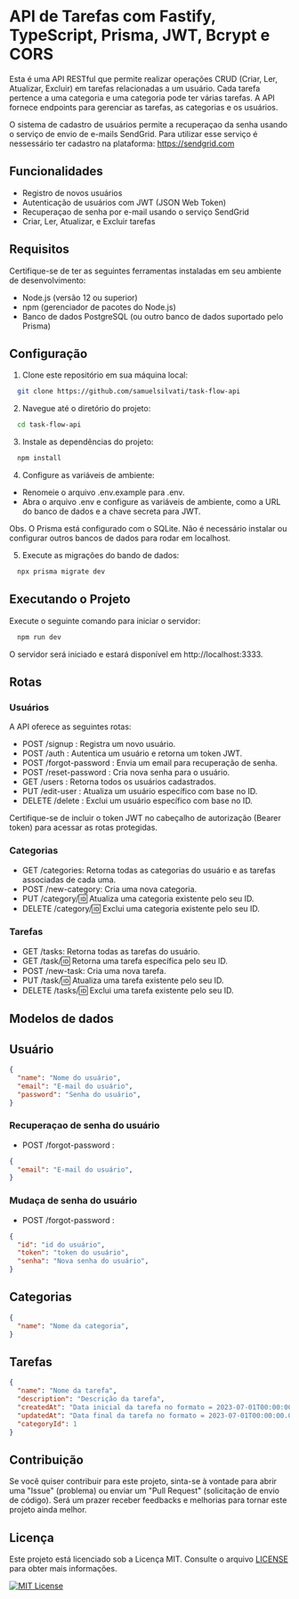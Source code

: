 
# API de Tarefas com Fastify, TypeScript, Prisma, JWT, Bcrypt e CORS

Esta é uma API RESTful que permite realizar operações CRUD (Criar, Ler, Atualizar, Excluir) em tarefas relacionadas a um usuário. Cada tarefa pertence a uma categoria e uma categoria pode ter várias tarefas. A API fornece endpoints para gerenciar as tarefas, as categorias e os usuários.

O sistema de cadastro de usuários permite a recuperaçao da senha usando o serviço de envio de e-mails SendGrid. Para utilizar esse serviço é nessessário ter cadastro na plataforma: https://sendgrid.com


## Funcionalidades

- Registro de novos usuários
- Autenticação de usuários com JWT (JSON Web Token)
- Recuperaçao de senha por e-mail usando o serviço SendGrid
- Criar, Ler, Atualizar, e Excluir tarefas

## Requisitos

Certifique-se de ter as seguintes ferramentas instaladas em seu ambiente de desenvolvimento:
- Node.js (versão 12 ou superior)
- npm (gerenciador de pacotes do Node.js)
- Banco de dados PostgreSQL (ou outro banco de dados suportado pelo Prisma)

## Configuração

1. Clone este repositório em sua máquina local:

```bash
  git clone https://github.com/samuelsilvati/task-flow-api
```
2. Navegue até o diretório do projeto:

```bash
  cd task-flow-api
```
3. Instale as dependências do projeto:

```bash
  npm install
```
4. Configure as variáveis de ambiente:

- Renomeie o arquivo .env.example para .env.
- Abra o arquivo .env e configure as variáveis de ambiente, como a URL do banco de dados e a chave secreta para JWT.

Obs. O Prisma está configurado com o SQLite. Não é necessário instalar ou configurar outros bancos de dados para rodar em localhost.

5. Execute as migrações do bando de dados:

```bash
  npx prisma migrate dev
```

    
## Executando o Projeto
Execute o seguinte comando para iniciar o servidor:
```bash
  npm run dev
```
O servidor será iniciado e estará disponível em http://localhost:3333.
## Rotas
### Usuários
A API oferece as seguintes rotas:
- POST /signup : Registra um novo usuário.
- POST /auth : Autentica um usuário e retorna um token JWT.
- POST /forgot-password : Envia um email para recuperação de senha.
- POST /reset-password : Cria nova senha para o usuário.
- GET /users : Retorna todos os usuários cadastrados.
- PUT /edit-user : Atualiza um usuário específico com base no ID.
- DELETE /delete : Exclui um usuário específico com base no ID.


Certifique-se de incluir o token JWT no cabeçalho de autorização (Bearer token) para acessar as rotas protegidas.

### Categorias
- GET /categories: Retorna todas as categorias do usuário e as tarefas associadas de cada uma.
- POST /new-category: Cria uma nova categoria.
- PUT /category/:id: Atualiza uma categoria existente pelo seu ID.
- DELETE /category/:id: Exclui uma categoria existente pelo seu ID.

### Tarefas
- GET /tasks: Retorna todas as tarefas do usuário.
- GET /task/:id: Retorna uma tarefa específica pelo seu ID.
- POST /new-task: Cria uma nova tarefa.
- PUT /task/:id: Atualiza uma tarefa existente pelo seu ID.
- DELETE /tasks/:id: Exclui uma tarefa existente pelo seu ID.

## Modelos de dados

## Usuário
```json
{
  "name": "Nome do usuário",
  "email": "E-mail do usuário",
  "password": "Senha do usuário",
}
```
### Recuperaçao de senha do usuário
- POST /forgot-password : 
```json
{
  "email": "E-mail do usuário",
}
```
### Mudaça de senha do usuário
- POST /forgot-password : 
```json
{
  "id": "id do usuário",
  "token": "token do usuário",
  "senha": "Nova senha do usuário",
}
```

## Categorias
```json
{
  "name": "Nome da categoria",
}
```

## Tarefas
```json
{
  "name": "Nome da tarefa",
  "description": "Descrição da tarefa",
  "createdAt": "Data inicial da tarefa no formato = 2023-07-01T00:00:00.000Z",
  "updatedAt": "Data final da tarefa no formato = 2023-07-01T00:00:00.000Z",
  "categoryId": 1
}
```
## Contribuição

Se você quiser contribuir para este projeto, sinta-se à vontade para abrir uma "Issue" (problema) ou enviar um "Pull Request" (solicitação de envio de código). Será um prazer receber feedbacks e melhorias para tornar este projeto ainda melhor.
## Licença

Este projeto está licenciado sob a Licença MIT. Consulte o arquivo [LICENSE](/LICENSE) para obter mais informações.

[![MIT License](https://img.shields.io/badge/License-MIT-green.svg)](https://choosealicense.com/licenses/mit/)